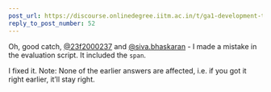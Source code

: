 ```yaml
---
post_url: https://discourse.onlinedegree.iitm.ac.in/t/ga1-development-tools-discussion-thread-tds-jan-2025/161083/53
reply_to_post_number: 52
---
```

Oh, good catch, [@23f2000237](/u/23f2000237) and [@siva.bhaskaran](/u/siva.bhaskaran) - I made a mistake in the evaluation script. It included the `span`.

I fixed it. Note: None of the earlier answers are affected, i.e. if you got it right earlier, it’ll stay right.